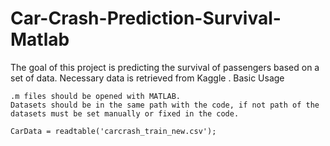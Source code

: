 # Car-Crash-Prediction-Survival-Matlab

The goal of this project is predicting the survival of passengers based on a set of data. Necessary data is retrieved from Kaggle .
Basic Usage

    .m files should be opened with MATLAB.
    Datasets should be in the same path with the code, if not path of the datasets must be set manually or fixed in the code.

    CarData = readtable('carcrash_train_new.csv');

